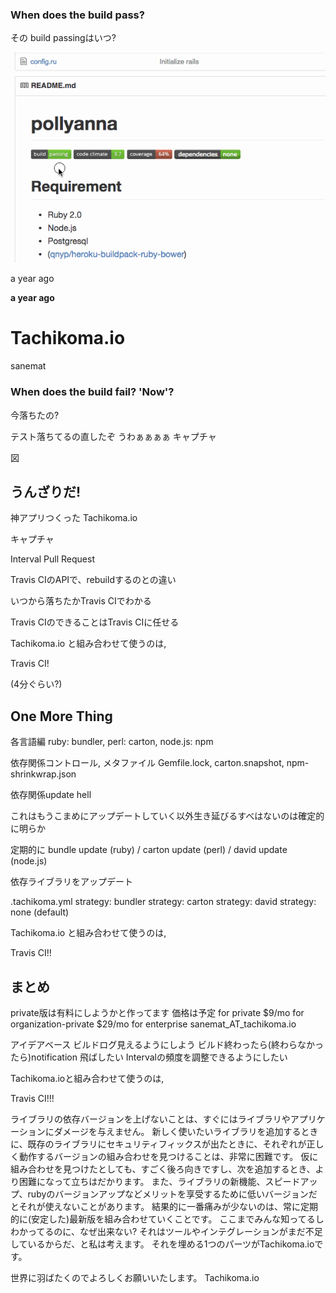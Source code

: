 <link href="page.css" rel="stylesheet">
<link href='http://fonts.googleapis.com/css?family=Lato' rel='stylesheet' type='text/css'>

### When does the build pass?
その build passingはいつ?

![when does the build pass](when-does-the-build-pass.gif)

a year ago

__a year ago__

# Tachikoma.io
sanemat

### When does the build fail? 'Now'?
今落ちたの?

テスト落ちてるの直したぞ
うわぁぁぁぁ
キャプチャ

図

## うんざりだ!

神アプリつくった Tachikoma.io

キャプチャ

Interval Pull Request

Travis CIのAPIで、rebuildするのとの違い

いつから落ちたかTravis CIでわかる

Travis CIのできることはTravis CIに任せる

Tachikoma.io と組み合わせて使うのは,

Travis CI!

(4分ぐらい?)

## One More Thing

各言語編
ruby: bundler, perl: carton, node.js: npm

依存関係コントロール, メタファイル
Gemfile.lock, carton.snapshot, npm-shrinkwrap.json

依存関係update hell

これはもうこまめにアップデートしていく以外生き延びるすべはないのは確定的に明らか

定期的に bundle update (ruby) / carton update (perl) / david update (node.js)

依存ライブラリをアップデート

.tachikoma.yml
strategy: bundler
strategy: carton
strategy: david
strategy: none (default)

Tachikoma.io と組み合わせて使うのは,

Travis CI!!

## まとめ

private版は有料にしようかと作ってます 価格は予定
for private $9/mo
for organization-private $29/mo
for enterprise sanemat_AT_tachikoma.io

アイデアベース
ビルドログ見えるようにしよう
ビルド終わったら(終わらなかったら)notification 飛ばしたい
Intervalの頻度を調整できるようにしたい

Tachikoma.ioと組み合わせて使うのは,

Travis CI!!!

ライブラリの依存バージョンを上げないことは、すぐにはライブラリやアプリケーションにダメージを与えません。
新しく使いたいライブラリを追加するときに、既存のライブラリにセキュリティフィックスが出たときに、それぞれが正しく動作するバージョンの組み合わせを見つけることは、非常に困難です。
仮に組み合わせを見つけたとしても、すごく後ろ向きですし、次を追加するとき、より困難になって立ちはだかります。
また、ライブラリの新機能、スピードアップ、rubyのバージョンアップなどメリットを享受するために低いバージョンだとそれが使えないことがあります。
結果的に一番痛みが少ないのは、常に定期的に(安定した)最新版を組み合わせていくことです。
ここまでみんな知ってるしわかってるのに、なぜ出来ない?
それはツールやインテグレーションがまだ不足しているからだ、と私は考えます。
それを埋める1つのパーツがTachikoma.ioです。

世界に羽ばたくのでよろしくお願いいたします。
Tachikoma.io

